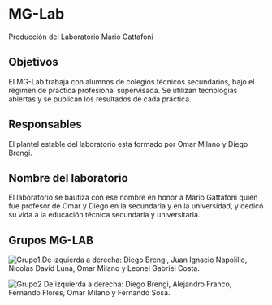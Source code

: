 # MG-Lab
Producción del Laboratorio Mario Gattafoni

## Objetivos ##
El MG-Lab trabaja con alumnos de colegios técnicos secundarios, bajo
el régimen de práctica profesional supervisada.
Se utilizan tecnologías abiertas y se publican los resultados de cada
práctica.

## Responsables ##
El plantel estable del laboratorio esta formado por Omar Milano y Diego Brengi.

## Nombre del laboratorio ##
El laboratorio se bautiza con ese nombre en honor a Mario Gattafoni quien fue profesor
de Omar y Diego en la secundaria y en la universidad, y dedicó su vida a 
la educación técnica secundaria y universitaria.

## Grupos MG-LAB
![Grupo1]( https://raw.githubusercontent.com/brengi/MG-Lab/master/doc/fotos_grupales/MGLAB_Grupo1.jpg  "Grupo 1")
De izquierda a derecha: Diego Brengi, Juan Ignacio
Napolillo, Nicolas David Luna, Omar Milano y Leonel Gabriel Costa.


![Grupo2]( https://raw.githubusercontent.com/brengi/MG-Lab/master/doc/fotos_grupales/MGLAB_Grupo2.jpg  "Grupo 2")
De izquierda a derecha: Diego Brengi, Alejandro Franco, Fernando Flores, Omar Milano y Fernando Sosa.



